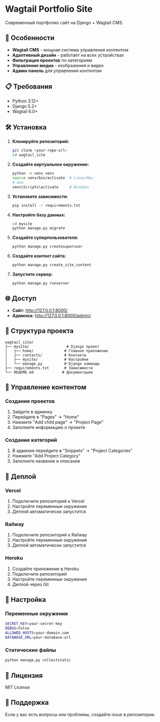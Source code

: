 # Wagtail Portfolio Site

Современный портфолио сайт на Django + Wagtail CMS.

## 🚀 Особенности

- **Wagtail CMS** - мощная система управления контентом
- **Адаптивный дизайн** - работает на всех устройствах
- **Фильтрация проектов** по категориям
- **Управление медиа** - изображения и видео
- **Админ панель** для управления контентом

## 📋 Требования

- Python 3.12+
- Django 5.2+
- Wagtail 6.0+

## 🛠 Установка

1. **Клонируйте репозиторий:**
   ```bash
   git clone <your-repo-url>
   cd wagtail_site
   ```

2. **Создайте виртуальное окружение:**
   ```bash
   python -m venv venv
   source venv/bin/activate  # Linux/Mac
   # или
   venv\Scripts\activate     # Windows
   ```

3. **Установите зависимости:**
   ```bash
   pip install -r requirements.txt
   ```

4. **Настройте базу данных:**
   ```bash
   cd mysite
   python manage.py migrate
   ```

5. **Создайте суперпользователя:**
   ```bash
   python manage.py createsuperuser
   ```

6. **Создайте контент сайта:**
   ```bash
   python manage.py create_site_content
   ```

7. **Запустите сервер:**
   ```bash
   python manage.py runserver
   ```

## 🌐 Доступ

- **Сайт:** http://127.0.0.1:8000/
- **Админка:** http://127.0.0.1:8000/admin/

## 📁 Структура проекта

```
wagtail_site/
├── mysite/                 # Django проект
│   ├── home/              # Главное приложение
│   ├── contacts/          # Контакты
│   ├── mysite/            # Настройки
│   └── manage.py          # Django команды
├── requirements.txt       # Зависимости
└── README.md             # Документация
```

## 🎨 Управление контентом

### Создание проектов
1. Зайдите в админку
2. Перейдите в "Pages" → "Home"
3. Нажмите "Add child page" → "Project Page"
4. Заполните информацию о проекте

### Создание категорий
1. В админке перейдите в "Snippets" → "Project Categories"
2. Нажмите "Add Project Category"
3. Заполните название и описание

## 🚀 Деплой

### Vercel
1. Подключите репозиторий к Vercel
2. Настройте переменные окружения
3. Деплой автоматически запустится

### Railway
1. Подключите репозиторий к Railway
2. Настройте переменные окружения
3. Деплой автоматически запустится

### Heroku
1. Создайте приложение в Heroku
2. Подключите репозиторий
3. Настройте переменные окружения
4. Деплой через Git

## 🔧 Настройка

### Переменные окружения
```bash
SECRET_KEY=your-secret-key
DEBUG=False
ALLOWED_HOSTS=your-domain.com
DATABASE_URL=your-database-url
```

### Статические файлы
```bash
python manage.py collectstatic
```

## 📝 Лицензия

MIT License

## 🤝 Поддержка

Если у вас есть вопросы или проблемы, создайте issue в репозитории.